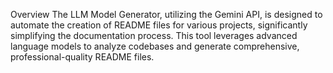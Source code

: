 Overview
The LLM Model Generator, utilizing the Gemini API, is designed to automate the creation of README files for various projects, significantly simplifying the documentation process. This tool leverages advanced language models to analyze codebases and generate comprehensive, professional-quality README files.
